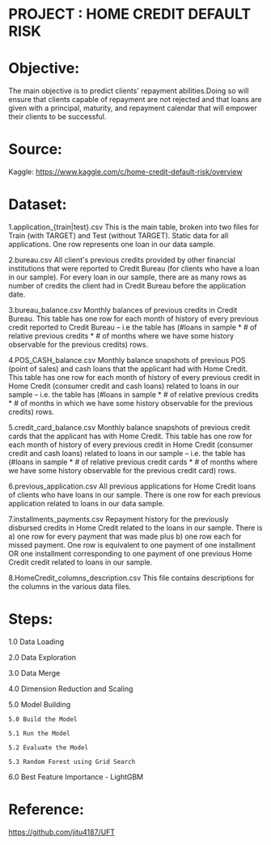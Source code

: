 # PROJECT : HOME CREDIT DEFAULT RISK 

# Objective:

  The main objective is to predict clients' repayment abilities.Doing so will ensure that clients capable of repayment are not rejected   and that loans are given with a principal, maturity, and repayment calendar that will empower their clients to be successful.

# Source:
  Kaggle: https://www.kaggle.com/c/home-credit-default-risk/overview

# Dataset:
  1.application_{train|test}.csv
    This is the main table, broken into two files for Train (with TARGET) and Test (without TARGET).
    Static data for all applications. One row represents one loan in our data sample.

  2.bureau.csv
    All client's previous credits provided by other financial institutions that were reported to Credit Bureau (for clients who have a 
    loan in our sample).
    For every loan in our sample, there are as many rows as number of credits the client had in Credit Bureau before the application         date.

  3.bureau_balance.csv
    Monthly balances of previous credits in Credit Bureau.
    This table has one row for each month of history of every previous credit reported to Credit Bureau – i.e the table has (#loans in       sample * # of relative previous credits * # of months where we have some history observable for the previous credits) rows.

  4.POS_CASH_balance.csv
    Monthly balance snapshots of previous POS (point of sales) and cash loans that the applicant had with Home Credit.
    This table has one row for each month of history of every previous credit in Home Credit (consumer credit and cash loans) related to      loans in our sample – i.e. the table has (#loans in sample * # of relative previous credits * # of months in which we have some         history observable for the previous credits) rows.

  5.credit_card_balance.csv
    Monthly balance snapshots of previous credit cards that the applicant has with Home Credit.
    This table has one row for each month of history of every previous credit in Home Credit (consumer credit and cash loans) related to      loans in our sample – i.e. the table has (#loans in sample * # of relative previous credit cards * # of months where we have some       history observable for the previous credit card) rows.

  6.previous_application.csv
    All previous applications for Home Credit loans of clients who have loans in our sample.
    There is one row for each previous application related to loans in our data sample.

  7.installments_payments.csv
    Repayment history for the previously disbursed credits in Home Credit related to the loans in our sample.
    There is a) one row for every payment that was made plus b) one row each for missed payment.
    One row is equivalent to one payment of one installment OR one installment corresponding to one payment of one previous Home Credit     credit related to loans in our sample.

  8.HomeCredit_columns_description.csv
    This file contains descriptions for the columns in the various data files.

# Steps:

   1.0 Data Loading
   
   2.0 Data Exploration
   
   3.0 Data Merge
   
   4.0 Dimension Reduction and Scaling
   
   5.0 Model Building
    
    5.0 Build the Model
    
    5.1 Run the Model
    
    5.2 Evaluate the Model
    
    5.3 Random Forest using Grid Search
    
   6.0 Best Feature Importance - LightGBM
  
 # Reference:
  https://github.com/jitu4187/UFT


